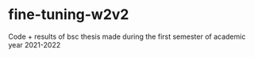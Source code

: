 # fine-tuning-w2v2
Code + results of bsc thesis made during the first semester of academic year 2021-2022
